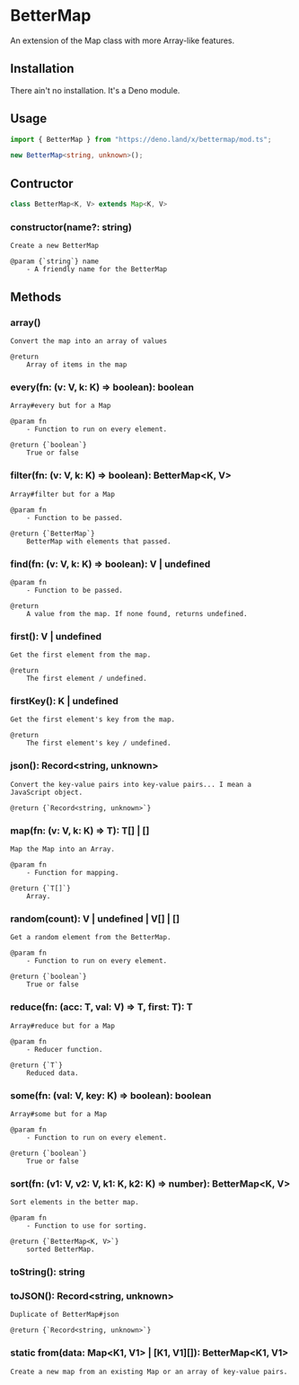 # BetterMap

An extension of the Map class with more Array-like features.

## Installation

There ain't no installation. It's a Deno module.

## Usage

```ts
import { BetterMap } from "https://deno.land/x/bettermap/mod.ts";

new BetterMap<string, unknown>();
```

## Contructor

```ts
class BetterMap<K, V> extends Map<K, V>
```

### constructor(name?: string)

    Create a new BetterMap

    @param {`string`} name
        - A friendly name for the BetterMap

## Methods

### array()

    Convert the map into an array of values

    @return
        Array of items in the map

### every(fn: (v: V, k: K) => boolean): boolean

    Array#every but for a Map

    @param fn
        - Function to run on every element.

    @return {`boolean`}
        True or false

### filter(fn: (v: V, k: K) => boolean): BetterMap<K, V>

    Array#filter but for a Map

    @param fn
        - Function to be passed.

    @return {`BetterMap`}
        BetterMap with elements that passed.

### find(fn: (v: V, k: K) => boolean): V | undefined

    @param fn
        - Function to be passed.

    @return
        A value from the map. If none found, returns undefined.

### first(): V | undefined

    Get the first element from the map.

    @return
        The first element / undefined.

### firstKey(): K | undefined

    Get the first element's key from the map.

    @return
        The first element's key / undefined.

### json(): Record<string, unknown>

    Convert the key-value pairs into key-value pairs... I mean a JavaScript object.

    @return {`Record<string, unknown>`}

### map(fn: (v: V, k: K) => T): T[] | []

    Map the Map into an Array.

    @param fn
        - Function for mapping.

    @return {`T[]`}
        Array.

### random(count): V | undefined | V[] | []

    Get a random element from the BetterMap.

    @param fn
        - Function to run on every element.

    @return {`boolean`}
        True or false

### reduce(fn: (acc: T, val: V) => T, first: T): T

    Array#reduce but for a Map

    @param fn
        - Reducer function.

    @return {`T`}
        Reduced data.

### some(fn: (val: V, key: K) => boolean): boolean

    Array#some but for a Map

    @param fn
        - Function to run on every element.

    @return {`boolean`}
        True or false

### sort(fn: (v1: V, v2: V, k1: K, k2: K) => number): BetterMap<K, V>

    Sort elements in the better map.

    @param fn
        - Function to use for sorting.

    @return {`BetterMap<K, V>`}
        sorted BetterMap.

### toString(): string

### toJSON(): Record<string, unknown>

    Duplicate of BetterMap#json

    @return {`Record<string, unknown>`}

### static from(data: Map<K1, V1> | [K1, V1][]): BetterMap<K1, V1>
    Create a new map from an existing Map or an array of key-value pairs.
